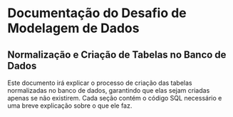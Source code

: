 # Documentação do Desafio de Modelagem de Dados 

## Normalização e Criação de Tabelas no Banco de Dados
Este documento irá explicar o processo de criação das tabelas normalizadas no banco de dados, garantindo que elas sejam criadas apenas se não existirem. Cada seção contém o código SQL necessário e uma breve explicação sobre o que ele faz.

